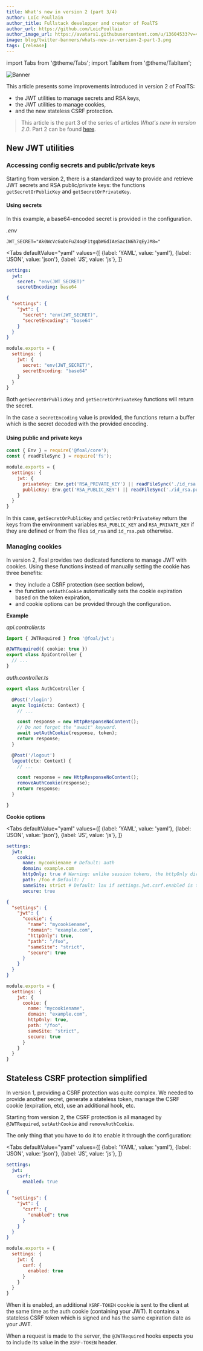 ```yaml
---
title: What's new in version 2 (part 3/4)
author: Loïc Poullain
author_title: Fullstack developper and creator of FoalTS
author_url: https://github.com/LoicPoullain
author_image_url: https://avatars1.githubusercontent.com/u/13604533?v=4
image: blog/twitter-banners/whats-new-in-version-2-part-3.png
tags: [release]
---
```


import Tabs from '@theme/Tabs';
import TabItem from '@theme/TabItem';

![Banner](./assets/whats-new-in-version-2-part-3/banner.png)

This article presents some improvements introduced in version 2 of FoalTS:
- the JWT utilities to manage secrets and RSA keys,
- the JWT utilities to manage cookies,
- and the new stateless CSRF protection.

<!--truncate-->

> This article is the part 3 of the series of articles *What's new in version 2.0*. Part 2 can be found [here](./2021-03-02-whats-new-in-version-2-part-2.md).

## New JWT utilities

### Accessing config secrets and public/private keys

Starting from version 2, there is a standardized way to provide and retrieve JWT secrets and RSA public/private keys: the functions `getSecretOrPublicKey` and `getSecretOrPrivateKey`.

#### Using secrets

In this example, a base64-encoded secret is provided in the configuration.

*.env*
```
JWT_SECRET="Ak0WcVcGuOoFuZ4oqF1tgqbW6dIAeSacIN6h7qEyJM8="
```


<Tabs
  defaultValue="yaml"
  values={[
    {label: 'YAML', value: 'yaml'},
    {label: 'JSON', value: 'json'},
    {label: 'JS', value: 'js'},
  ]}
>
<TabItem value="yaml">

```yaml
settings:
  jwt:
    secret: "env(JWT_SECRET)"
    secretEncoding: base64
```

</TabItem>
<TabItem value="json">

```json
{
  "settings": {
    "jwt": {
      "secret": "env(JWT_SECRET)",
      "secretEncoding": "base64"
    }
  }
}
```

</TabItem>
<TabItem value="js">

```javascript
module.exports = {
  settings: {
    jwt: {
      secret: "env(JWT_SECRET)",
      secretEncoding: "base64"
    }
  }
}
```

</TabItem>
</Tabs>

Both `getSecretOrPublicKey` and `getSecretOrPrivateKey` functions will return the secret.

In the case a `secretEncoding` value is provided, the functions return a buffer which is the secret decoded with the provided encoding.

#### Using public and private keys

```javascript
const { Env } = require('@foal/core');
const { readFileSync } = require('fs');

module.exports = {
  settings: {
    jwt: {
      privateKey: Env.get('RSA_PRIVATE_KEY') || readFileSync('./id_rsa', 'utf8'),
      publicKey: Env.get('RSA_PUBLIC_KEY') || readFileSync('./id_rsa.pub', 'utf8'),
    }
  }
}
```

In this case, `getSecretOrPublicKey` and `getSecretOrPrivateKey` return the keys from the environment variables `RSA_PUBLIC_KEY` and `RSA_PRIVATE_KEY` if they are defined or from the files `id_rsa` and `id_rsa.pub` otherwise.

### Managing cookies

In version 2, Foal provides two dedicated functions to manage JWT with cookies. Using these functions instead of manually setting the cookie has three benefits:
- they include a CSRF protection (see section below),
- the function `setAuthCookie` automatically sets the cookie expiration based on the token expiration,
- and cookie options can be provided through the configuration.

**Example**

*api.controller.ts*
```typescript
import { JWTRequired } from '@foal/jwt';

@JWTRequired({ cookie: true })
export class ApiController {
  // ...
}
```

*auth.controller.ts*
```typescript
export class AuthController {

  @Post('/login')
  async login(ctx: Context) {
    // ...

    const response = new HttpResponseNoContent();
    // Do not forget the "await" keyword.
    await setAuthCookie(response, token);
    return response;
  }

  @Post('/logout')
  logout(ctx: Context) {
    // ...

    const response = new HttpResponseNoContent();
    removeAuthCookie(response);
    return response;
  }

}
```

**Cookie options**

<Tabs
  defaultValue="yaml"
  values={[
    {label: 'YAML', value: 'yaml'},
    {label: 'JSON', value: 'json'},
    {label: 'JS', value: 'js'},
  ]}
>
<TabItem value="yaml">

```yaml
settings:
  jwt:
    cookie:
      name: mycookiename # Default: auth
      domain: example.com
      httpOnly: true # Warning: unlike session tokens, the httpOnly directive has no default value.
      path: /foo # Default: /
      sameSite: strict # Default: lax if settings.jwt.csrf.enabled is true.
      secure: true
```

</TabItem>
<TabItem value="json">

```json
{
  "settings": {
    "jwt": {
      "cookie": {
        "name": "mycookiename",
        "domain": "example.com",
        "httpOnly": true,
        "path": "/foo",
        "sameSite": "strict",
        "secure": true
      }
    }
  }
}
```

</TabItem>
<TabItem value="js">

```javascript
module.exports = {
  settings: {
    jwt: {
      cookie: {
        name: "mycookiename",
        domain: "example.com",
        httpOnly: true,
        path: "/foo",
        sameSite: "strict",
        secure: true
      }
    }
  }
}
```

</TabItem>
</Tabs>

## Stateless CSRF protection simplified

In version 1, providing a CSRF protection was quite complex. We needed to provide another secret, generate a stateless token, manage the CSRF cookie (expiration, etc), use an additional hook, etc.

Starting from version 2, the CSRF protection is all managed by `@JWTRequired`, `setAuthCookie` and `removeAuthCookie`.

The only thing that you have to do it to enable it through the configuration:

<Tabs
  defaultValue="yaml"
  values={[
    {label: 'YAML', value: 'yaml'},
    {label: 'JSON', value: 'json'},
    {label: 'JS', value: 'js'},
  ]}
>
<TabItem value="yaml">

```yaml
settings:
  jwt:
    csrf:
      enabled: true
```

</TabItem>
<TabItem value="json">

```json
{
  "settings": {
    "jwt": {
      "csrf": {
        "enabled": true
      }
    }
  }
}
```

</TabItem>
<TabItem value="js">

```javascript
module.exports = {
  settings: {
    jwt: {
      csrf: {
        enabled: true
      }
    }
  }
}
```

</TabItem>
</Tabs>

When it is enabled, an additional `XSRF-TOKEN` cookie is sent to the client at the same time as the auth cookie (containing your JWT). It contains a stateless CSRF token which is signed and has the same expiration date as your JWT.

When a request is made to the server, the `@JWTRequired` hooks expects you to include its value in the `XSRF-TOKEN` header.
